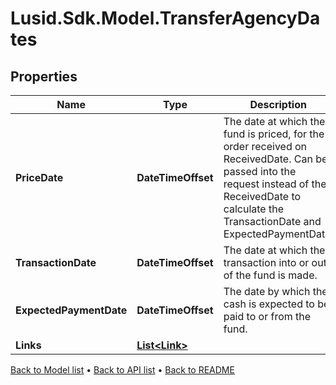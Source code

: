 # Lusid.Sdk.Model.TransferAgencyDates

## Properties

Name | Type | Description | Notes
------------ | ------------- | ------------- | -------------
**PriceDate** | **DateTimeOffset** | The date at which the fund is priced, for the order received on ReceivedDate. Can be passed into the request instead of the ReceivedDate to calculate the TransactionDate and ExpectedPaymentDate. | [optional] 
**TransactionDate** | **DateTimeOffset** | The date at which the transaction into or out of the fund is made. | [optional] 
**ExpectedPaymentDate** | **DateTimeOffset** | The date by which the cash is expected to be paid to or from the fund. | [optional] 
**Links** | [**List&lt;Link&gt;**](Link.md) |  | [optional] 

[Back to Model list](../README.md#documentation-for-models) &#8226; [Back to API list](../README.md#documentation-for-api-endpoints) &#8226; [Back to README](../README.md)

